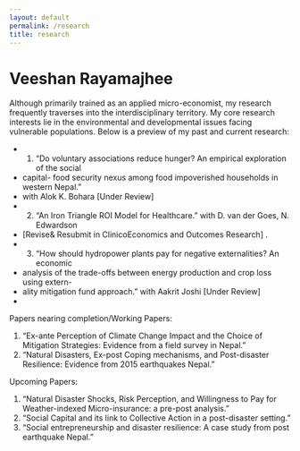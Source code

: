 ```yaml
---
layout: default
permalink: /research
title: research
---
```


Veeshan Rayamajhee
==================

Although primarily trained as an applied micro-economist, my research frequently traverses into the interdisciplinary territory. My core research interests lie in the environmental and developmental issues facing vulnerable populations. Below is a preview of my past and current research:
-	1. “Do voluntary associations reduce hunger? An empirical exploration of the social 
-	capital- food security nexus among food impoverished households in western Nepal.” 
-	with Alok K. Bohara [Under Review]
-	2. “An Iron Triangle ROI Model for Healthcare.” with D. van der Goes, N. Edwardson
-	[Revise& Resubmit in ClinicoEconomics and Outcomes Research] .
-	3. “How should hydropower plants pay for negative externalities? An economic 
-	analysis of the trade-offs between energy production and crop loss using extern-
-	ality mitigation fund approach.” with Aakrit Joshi [Under Review]
-	

Papers nearing completion/Working Papers: 

1. “Ex-ante Perception of Climate Change Impact and the Choice of Mitigation Strategies: Evidence from a field survey in Nepal.”
2. “Natural Disasters, Ex-post Coping mechanisms, and Post-disaster Resilience: Evidence from 2015 earthquakes Nepal.”

Upcoming Papers:

1. “Natural Disaster Shocks, Risk Perception, and Willingness to Pay for Weather-indexed Micro-insurance: a pre-post analysis.”
3. “Social Capital and its link to Collective Action in a post-disaster setting.”
4. “Social entrepreneurship and disaster resilience: A case study from post earthquake Nepal.”
